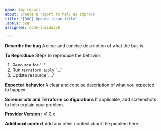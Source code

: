 ```yaml
---
name: Bug report
about: Create a report to help us improve
title: "[BUG] Update issue title"
labels: bug
assignees: code-lucidal58

---
```


**Describe the bug**
A clear and concise description of what the bug is.

**To Reproduce**
Steps to reproduce the behavior:
1. Resource for '...'
2. Run `terraform apply` '....'
3. Update resource '....'

**Expected behavior**
A clear and concise description of what you expected to happen.

**Screenshots and Terraform configurations**
If applicable, add screenshots to help explain your problem.

**Provider Version :** v1.0.x

**Additional context**
Add any other context about the problem here.
